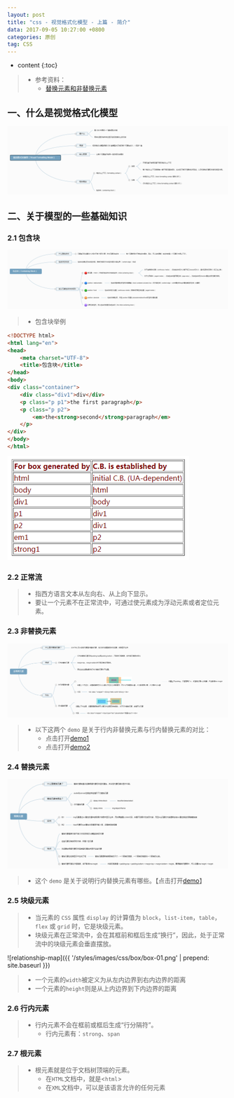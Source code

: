 ```yaml
---
layout: post
title: "css - 视觉格式化模型 - 上篇 - 简介"
data: 2017-09-05 10:27:00 +0800
categories: 原创
tag: CSS
---
```

* content
{:toc}

> * 参考资料：
>   * [替换元素和非替换元素](http://blog.csdn.net/gr11222/article/details/52071168)


<!-- more -->

## 一、什么是视觉格式化模型

![vfm](/styles/images/css/vfm/vfm-05.png)

## 二、关于模型的一些基础知识

### 2.1 包含块

![vfm](/styles/images/css/vfm/vfm-01.png)

> * 包含块举例

```html
<!DOCTYPE html>
<html lang="en">
<head>
    <meta charset="UTF-8">
    <title>包含块</title>
</head>
<body>
<div class="container">
    <div class="div1">div</div>
    <p class="p p1">the first paragraph</p>
    <p class="p p2">
        <em>the<strong>second</strong>paragraph</em>
    </p>
</div>
</body>
</html>
```

![vfm](/styles/images/css/vfm/vfm-02.png)


### 2.2 正常流

> * 指西方语言文本从左向右、从上向下显示。
> * 要让一个元素不在正常流中，可通过使元素成为浮动元素或者定位元素。

### 2.3 非替换元素

![vfm](/styles/images/css/vfm/vfm-03.png)

> * 以下这两个 `demo` 是关于行内非替换元素与行内替换元素的对比：
>   * 点击打开[demo1](/effects/demo/css/vfm/eg3.html)
>   * 点击打开[demo2](/effects/demo/css/vfm/eg4.html)

### 2.4 替换元素

![vfm](/styles/images/css/vfm/vfm-04.png)

> * 这个 `demo` 是关于说明行内替换元素有哪些。【点击打开[demo](/effects/demo/css/vfm/eg5.html)】
    
### 2.5 块级元素

> * 当元素的 `CSS` 属性 `display` 的计算值为 `block`，`list-item`，`table`，`flex` 或 `grid` 时，它是块级元素。
> * 块级元素在正常流中，会在其框前和框后生成“换行”，因此，处于正常流中的块级元素会垂直摆放。

![relationship-map]({{ '/styles/images/css/box/box-01.png' | prepend: site.baseurl }})

> * 一个元素的`width`被定义为从左内边界到右内边界的距离
> * 一个元素的`height`则是从上内边界到下内边界的距离

### 2.6 行内元素

> * 行内元素不会在框前或框后生成“行分隔符”。
>    * 行内元素有：`strong`、`span`

### 2.7 根元素

> * 根元素就是位于文档树顶端的元素。
>    * 在`HTML`文档中，就是<`html`>
>    * 在`XML`文档中，可以是该语言允许的任何元素
    
